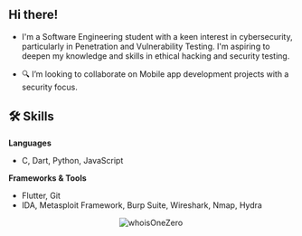 ##  Hi there!
- I'm a Software Engineering student with a keen interest in cybersecurity, particularly in Penetration and Vulnerability Testing. I'm aspiring to deepen my knowledge and skills in ethical hacking and security testing.

- 🔍 I’m looking to collaborate on Mobile app development projects with a security focus.

## 🛠 Skills

**Languages**
- C, Dart, Python, JavaScript

**Frameworks & Tools**
- Flutter, Git
- IDA, Metasploit Framework, Burp Suite, Wireshark, Nmap, Hydra

<!-- **Tools**
- Git -->

<!-- ## 🏆 Certifications

## 👩‍💻 Professional Experience -->

<p align="center"><img src="https://github-readme-stats.vercel.app/api/top-langs/?username=whoisOneZero&theme=vue-dark&show_icons=true&hide_border=true&layout=compact" alt="whoisOneZero" /></p>


<!---
whoIsOneZero/whoIsOneZero is a ✨ special ✨ repository because its `README.md` (this file) appears on your GitHub profile.
You can click the Preview link to take a look at your changes.
--->